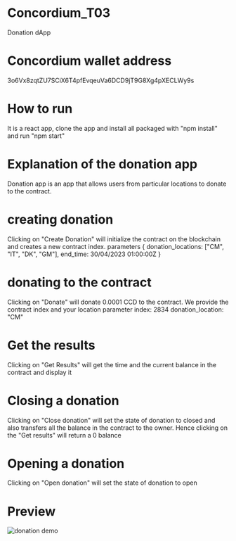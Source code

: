 # Concordium_T03
Donation dApp

# Concordium wallet address
3o6Vx8zqtZU7SCiX6T4pfEvqeuVa6DCD9jT9G8Xg4pXECLWy9s

# How to run
It is a react app, clone the app and install all packaged with "npm install" and run "npm start"

# Explanation of the donation app
Donation app is an app that allows users from particular locations to donate to the contract. 

#  creating donation
Clicking on "Create Donation" will initialize the contract on the blockchain and creates a new contract index. 
parameters 
{
  donation_locations: ["CM", "IT", "DK", "GM"],
  end_time: 30/04/2023 01:00:00Z
}

# donating to the contract
Clicking on "Donate" will donate 0.0001 CCD to the contract. We provide the contract index and your location
parameter
index: 2834
donation_location: "CM"
# Get the results
Clicking on "Get Results" will get the time and the current balance in the contract and display it

# Closing a donation
Clicking on "Close donation" will set the state of donation to closed and also transfers all the balance in the contract to the owner.
Hence clicking on the "Get results" will return a 0 balance

# Opening a donation
Clicking on "Open donation" will set the state of donation to open

# Preview

![donation demo](https://user-images.githubusercontent.com/16731719/217622151-14b5e6fe-a2b5-4653-b39e-9cba7b5046d2.gif)

